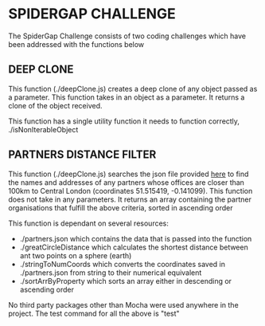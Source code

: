 # SPIDERGAP CHALLENGE

The SpiderGap Challenge consists of two coding challenges which have been addressed with the functions below

## DEEP CLONE

This function (./deepClone.js) creates a deep clone of any object passed as a parameter. This function takes in an object as a parameter. It returns a clone of the object received.

This function has a single utility function it needs to function correctly, ./isNonIterableObject

## PARTNERS DISTANCE FILTER

This function (./deepClone.js) searches the json file provided [here](https://success.spidergap.com/partners.json) to find the names and addresses of any partners whose offices are closer than 100km to Central London (coordinates 51.515419, -0.141099). 
This function does not take in any parameters. It returns an array containing the partner organisations that fulfill the above criteria, sorted in ascending order


This function is dependant on several resources:
- ./partners.json which contains the data that is passed into the function
- ./greatCircleDistance which calculates the shortest distance between ant two points on a sphere (earth)
- ./stringToNumCoords which converts the coordinates saved in ./partners.json from string to their numerical equivalent
- ./sortArrByProperty which sorts an array either in descending or ascending order


No third party packages other than Mocha were used anywhere in the project.
The test command for all the above is "test"